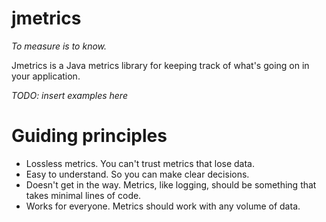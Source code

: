 # jmetrics

_To measure is to know._

Jmetrics is a Java metrics library for keeping track of what's going on in your application.

_TODO: insert examples here_

# Guiding principles

* Lossless metrics. You can't trust metrics that lose data.
* Easy to understand. So you can make clear decisions.
* Doesn't get in the way. Metrics, like logging, should be something that takes minimal lines of code.
* Works for everyone. Metrics should work with any volume of data.
